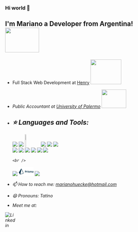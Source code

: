 

### Hi world 👋
<h2> I'm Mariano a Developer from Argentina! <img src="https://media1.giphy.com/media/dUpzvFEQjZqD7vNS2m/giphy.gif?cid=ecf05e47mfgbch172e3hb2x9dpvne7a35d90l43z31yn3bna&rid=giphy.gif&ct=g" height="80" width="110"> </h2>


- <p>Full Stack Web Development at <a href="https://www.soyhenry.com">Henry</a> <img src="https://media1.giphy.com/media/jmYJF3hGctoOI/200.webp?cid=ecf05e47thm9807om47g6qwqs5ymjcextavm5z761hicoizh&rid=200.webp&ct=g" height="80" width="100"/>

- <p><em>Public Accountant at <a href="https://www.palermo.edu">University of Palermo</a> <img src="https://media3.giphy.com/media/rKuIcYO506tzjKIvy9/giphy.webp?cid=ecf05e4700qlbbosbez6cjl7u43si7dr0ixwizhquuwc4t66&rid=giphy.webp&ct=s" height="60" width="80" />

   

   
- ## :star: Languages and Tools:
     
   <code><img width="10%" src="https://www.vectorlogo.zone/logos/javascript/javascript-ar21.svg"></code>
   <code><img width="10%" src="https://www.vectorlogo.zone/logos/reactjs/reactjs-ar21.svg"></code>
   <code><img height="40" width="10%" src="https://raw.githubusercontent.com/get-icon/geticon/master/icons/redux.svg"></code>
   <code><img width="10%" src="https://www.vectorlogo.zone/logos/w3_html5/w3_html5-ar21.svg"></code>
   <code><img width="10%" src="https://www.vectorlogo.zone/logos/w3_css/w3_css-ar21.svg"></code>
   <code><img width="10%" src="https://www.vectorlogo.zone/logos/github/github-ar21.svg"></code> 
       <br />
   <code><img width="10%" src="https://www.vectorlogo.zone/logos/nodejs/nodejs-ar21.svg"></code>
   <code><img width="10%" src="https://www.vectorlogo.zone/logos/expressjs/expressjs-ar21.svg"></code>
   <code><img width="10%" src="https://www.vectorlogo.zone/logos/postgresql/postgresql-ar21.svg"></code>
   <code><img width="10%" src="https://www.vectorlogo.zone/logos/sequelizejs/sequelizejs-ar21.svg"></code>
   <code><img width="10%" src="https://www.vectorlogo.zone/logos/git-scm/git-scm-ar21.svg"></code>
   <code><img width="10%" src="https://www.vectorlogo.zone/logos/visualstudio_code/visualstudio_code-ar21.svg"></code>
   
      <br />
   <code><img width="10%" src="https://www.vectorlogo.zone/logos/typescriptlang/typescriptlang-ar21.svg"></code>
   <code><img width="10%" src="https://raw.githubusercontent.com/cncf/landscape/master/hosted_logos/prisma.svg"></code>
   <code><img width="10%" src="https://www.vectorlogo.zone/logos/mongodb/mongodb-ar21.svg"></code>
 
   
- 📫 How to reach me: marianohuecke@hotmail.com 
- 😄 Pronouns: Tatino 

-  Meet me at:
  <a href="https://www.linkedin.com/in/marianohuecke/">

  <img align="left"  alt="Linkedin" width="34px" src="https://cdn.jsdelivr.net/npm/simple-icons@v3/icons/linkedin.svg" />

</a>
